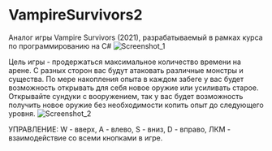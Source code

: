 # VampireSurvivors2
Аналог игры Vampire Survivors (2021), разрабатываемый в рамках курса по программированию на C#
![Screenshot_1](https://user-images.githubusercontent.com/88574169/171988201-2993cd36-cc11-4a26-946b-2c4113f412f2.png)

Цель игры - продержаться максимальное количество времени на арене. С разных сторон вас будут атаковать различные монстры и существа. По мере накопления опыта в каждом забеге у вас будет возможность открывать для себя новое оружие или усиливать старое. Открывайте сундуки с вооружением, так у вас будет возможность получить новое оружие без необходимости копить опыт до следующего уровня. 
![Screenshot_2](https://user-images.githubusercontent.com/88574169/171988206-55226abd-3175-43e9-8276-110565e1afbc.png)

УПРАВЛЕНИЕ: W - вверх, A - влево, S - вниз, D - вправо, ЛКМ - взаимодействие со всеми кнопками в игре.
